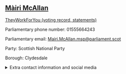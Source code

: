 ## <a href="https://www.parliament.scot/msps/current-and-previous-msps/mairi-mcallan">Màiri McAllan</a>

<a href="https://www.theyworkforyou.com/mp/26004/m%C3%A0iri_mcallan">TheyWorkForYou (voting record, statements)</a> 

Parliamentary phone number: 01555664243 

Parliamentary email: Mairi.McAllan.msp@parliament.scot 

Party: Scottish National Party 

Borough: Clydesdale 

<details><summary>Extra contact information and social media</summary> 
<li>Parliamentary address: The Scottish Parliament, EH99 1SP, Edinburgh</li>
<li>Local office address: 12 St Vincent Place, Lanark, South Lanarkshire, ML11 7LA</li>
<li>Local office phone number: 01555664243</li>
<li>Twitter: @MairiMcAllan</li>
<li>Facebook: https://www.facebook.com/MairiMcAllanSNP</li>
<li>Website:</li>
</details>